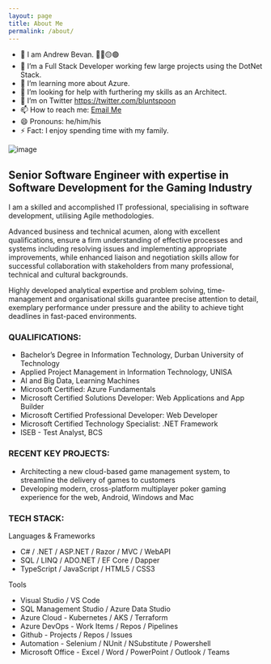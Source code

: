 ```yaml
---
layout: page
title: About Me
permalink: /about/
---
```

- 🙂 I am Andrew Bevan. 🔴🔵🟡🟢
- 🔭 I’m a Full Stack Developer working few large projects using the DotNet Stack. 
- 🌱 I’m learning more about Azure.
- 🤔 I’m looking for help with furthering my skills as an Architect.
- 💬 I’m on Twitter https://twitter.com/bluntspoon
- 📫 How to reach me: [Email Me](mailto:bluntspoon@gmail.com)
- 😄 Pronouns: he/him/his
- ⚡ Fact: I enjoy spending time with my family. 

![image](https://user-images.githubusercontent.com/5371411/165077333-b3f5ef59-ed00-47d5-9af6-8df4a0cc8de5.png)
## Senior Software Engineer with expertise in Software Development for the Gaming Industry

I am a skilled and accomplished IT professional, specialising in software development, utilising Agile methodologies.

Advanced business and technical acumen, along with excellent qualifications, ensure a firm understanding of effective processes and systems including resolving issues and implementing appropriate improvements, while enhanced liaison and negotiation skills allow for successful collaboration with stakeholders from many professional, technical and cultural backgrounds.

Highly developed analytical expertise and problem solving, time-management and organisational skills guarantee precise attention to detail, exemplary performance under pressure and the ability to achieve tight deadlines in fast-paced environments.


### QUALIFICATIONS:
- Bachelor’s Degree in Information Technology, Durban University of Technology
- Applied Project Management in Information Technology, UNISA
- AI and Big Data, Learning Machines
- Microsoft Certified: Azure Fundamentals
- Microsoft Certified Solutions Developer: Web Applications and App Builder 
- Microsoft Certified Professional Developer: Web Developer
- Microsoft Certified Technology Specialist: .NET Framework 
- ISEB - Test Analyst, BCS


### RECENT KEY PROJECTS:
- Architecting a new cloud-based game management system, to streamline the delivery of games to customers 
- Developing modern, cross-platform multiplayer poker gaming experience for the web, Android, Windows and Mac


### TECH STACK:
Languages & Frameworks
- C# / .NET / ASP.NET / Razor / MVC / WebAPI
- SQL / LINQ / ADO.NET / EF Core / Dapper
- TypeScript / JavaScript / HTML5 / CSS3 


Tools 
- Visual Studio / VS Code
- SQL Management Studio / Azure Data Studio
- Azure Cloud - Kubernetes / AKS / Terraform
- Azure DevOps - Work Items / Repos / Pipelines
- Github - Projects / Repos / Issues
- Automation - Selenium / NUnit / NSubstitute / Powershell
- Microsoft Office - Excel / Word / PowerPoint / Outlook / Teams

<div data-iframe-width="150" data-iframe-height="270" data-share-badge-id="6d86d050-0010-4ec9-afcb-d3dc5d10fc91" data-share-badge-host="https://www.credly.com"></div><script type="text/javascript" async src="//cdn.credly.com/assets/utilities/embed.js"></script>
